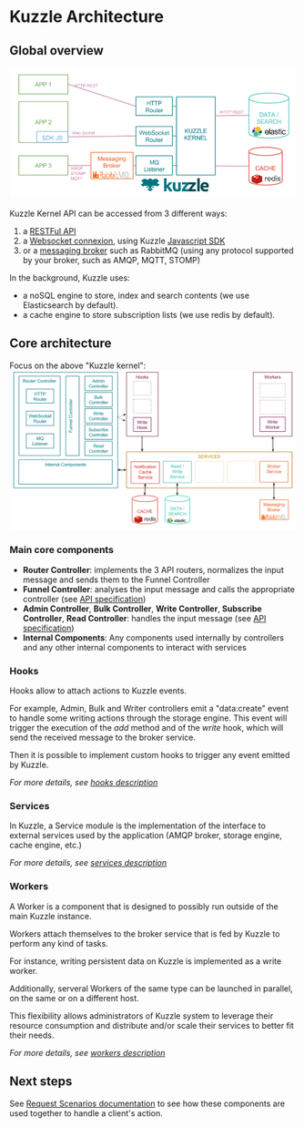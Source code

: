 # Kuzzle Architecture

## Global overview

![archi_fonctionnal](images/kuzzle_functional_architecture.png)
<!--Est-ce que "ways" est un terme consacré ?-->

Kuzzle Kernel API can be accessed from 3 different ways:

1. a [RESTFul API](api-specifications.md#REST)
2. a [Websocket connexion](api-specifications.md#Websocket), using Kuzzle [Javascript SDK](https://stash.kaliop.net/projects/LABS/repos/kuzzle-sdk-js)
3. or a [messaging broker](api-specifications.md#AMQP-STOMP-MQTT) such as RabbitMQ (using any protocol supported by your broker, such as AMQP, MQTT, STOMP)

In the background, Kuzzle uses:

* a noSQL engine to store, index and search contents (we use Elasticsearch by default).
* a cache engine to store subscription lists (we use redis by default).

## Core architecture

Focus on the above "Kuzzle kernel":
![archi_core](images/kuzzle_core_architecture.png)

### Main core components

* **Router Controller**: implements the 3 API routers, normalizes the input message and sends them to the Funnel Controller
* **Funnel Controller**: analyses the input message and calls the appropriate controller (see [API specification](api-specifications.md))
* **Admin Controller**, **Bulk Controller**, **Write Controller**, **Subscribe Controller**, **Read Controller**: handles the input message (see [API specification](api-specifications.md))
* **Internal Components**: Any components used internally by controllers and any other internal components to interact with services
<!--Que voulez-vous dire dans la phrase précédente "Aucun composant" ou "N'importe quel composant" ?-->

### Hooks

Hooks allow to attach actions to Kuzzle events.

For example, Admin, Bulk and Writer controllers emit a "data:create" event to handle some writing actions through the storage engine.
This event will trigger the execution of the *add* method and of the *write* hook, which will send the received message to the broker service.

Then it is possible to implement custom hooks to trigger any event emitted by Kuzzle.

_For more details, see [hooks description](../lib/hooks/README.md)_

### Services

In Kuzzle, a Service module is the implementation of the interface to external services used by the application (AMQP broker, storage engine, cache engine, etc.)

_For more details, see [services description](../lib/services/README.md)_

### Workers

A Worker is a component that is designed to possibly run outside of the main Kuzzle instance. <!--"Instance" est un terme consacré ?-->

Workers attach themselves to the broker service that is fed by Kuzzle to perform any kind of tasks.

For instance, writing persistent data on Kuzzle is implemented as a write worker.

Additionally, serveral Workers of the same type can be launched in parallel, on the same or on a different host.

This flexibility allows administrators of Kuzzle system to leverage their resource consumption and distribute and/or scale their services to better fit their needs.


_For more details, see [workers description](../lib/workers/README.md)_

## Next steps

See [Request Scenarios documentation](request_scenarios/README.md) to see how these components are used together to handle a client's action.

